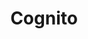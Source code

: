 ---
blog: https://blog.cognitohq.com/
facebook: https://facebook.com/cognitohq
git: https://github.com/cognito
logohandle: cognitohq
sort: cognitohq
title: Cognito
twitter: https://x.com/getcognito
website: https://cognitohq.com/
---